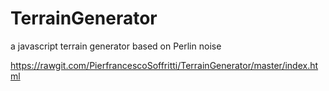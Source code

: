 # TerrainGenerator
a javascript terrain generator based on Perlin noise

https://rawgit.com/PierfrancescoSoffritti/TerrainGenerator/master/index.html
